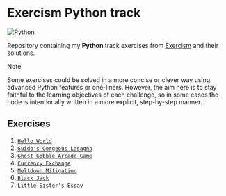 # Exercism Python track

![Python](https://img.shields.io/badge/Python-3.8%2B-3776AB?logo=python&logoColor=white)

Repository containing my **Python** track exercises from
[Exercism](https://exercism.org/tracks/python) and their solutions.

> [!NOTE]
Some exercises could be solved in a more concise or clever way using
advanced Python features or one-liners.
However, the aim here is to stay faithful to the learning objectives of each challenge,
so in some cases the code is intentionally written in a more explicit, step-by-step manner.

## Exercises

1. [`Hello World`](exercises/001-hello-world/solution.py)
2. [`Guido's Gorgeous Lasagna`](exercises/002-guidos-gorgeous-lasagna/solution.py)
3. [`Ghost Gobble Arcade Game`](exercises/003-ghost-gobble-arcade-game/solution.py)
4. [`Currency Exchange`](exercises/004-currency-exchange/solution.py)
5. [`Meltdown Mitigation`](exercises/005-meltdown-mitigation/solution.py)
6. [`Black Jack`](exercises/006-black-jack/solution.py)
7. [`Little Sister's Essay`](exercises/007-little-sisters-essay/solution.py)
